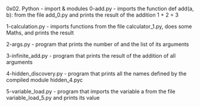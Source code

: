 0x02. Python - import & modules
0-add.py - imports the function def add(a, b): from the file add_0.py
	 and prints the result of the addition 1 + 2 = 3

1-calculation.py - imports functions from the file calculator_1.py, 
	does some Maths, and prints the result

2-args.py - program that prints the number of and the list of its arguments

3-infinite_add.py - program that prints the result of the addition of all arguments

4-hidden_discovery.py - program that prints all the names defined 
	by the compiled module hidden_4.pyc 

5-variable_load.py - program that imports the variable a from 
	the file variable_load_5.py and prints its value
